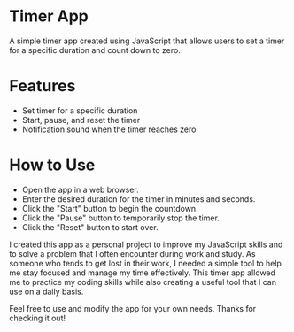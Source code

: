 # Timer App
A simple timer app created using JavaScript that allows users to set a timer for a specific duration and count down to zero.

# Features
- Set timer for a specific duration
- Start, pause, and reset the timer
- Notification sound when the timer reaches zero

# How to Use
* Open the app in a web browser.
* Enter the desired duration for the timer in minutes and seconds.
* Click the "Start" button to begin the countdown.
* Click the "Pause" button to temporarily stop the timer.
* Click the "Reset" button to start over.

I created this app as a personal project to improve my JavaScript skills and to solve a problem that I often encounter during work and study. As someone who tends to get lost in their work, I needed a simple tool to help me stay focused and manage my time effectively. This timer app allowed me to practice my coding skills while also creating a useful tool that I can use on a daily basis.

Feel free to use and modify the app for your own needs. Thanks for checking it out!
